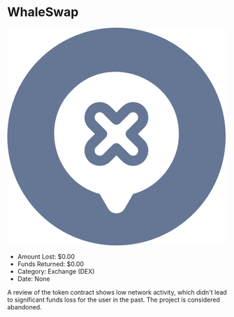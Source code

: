 # WhaleSwap
![WhaleSwap](/rektimages/WhaleSwap.png)
- Amount Lost: $0.00
- Funds Returned: $0.00
- Category: Exchange (DEX)
- Date: None

A review of the token contract shows low network activity, which didn't lead to significant funds loss for the user in the past. The project is considered abandoned.



